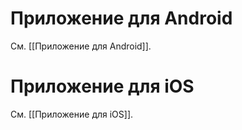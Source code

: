 # Приложение для Android

См. [[Приложение для Android]].

# Приложение для iOS

См. [[Приложение для iOS]].